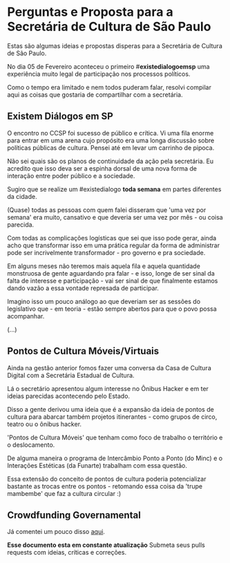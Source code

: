 # Perguntas e Proposta para a Secretária de Cultura de São Paulo

Estas são algumas ideias e propostas disperas para a Secretária de Cultura de São Paulo.

No dia 05 de Fevereiro aconteceu o primeiro #**existedialogoemsp** uma experiência muito legal de participação nos processos políticos.

Como o tempo era limitado e nem todos puderam falar, resolvi compilar aqui as coisas que gostaria de compartilhar com a secretária.

## Existem Diálogos em SP
O encontro no CCSP foi sucesso de público e crítica. Vi uma fila enorme para entrar em uma arena cujo propósito era uma longa discussão sobre políticas públicas de cultura. Pensei até em levar um carrinho de pipoca.

Não sei quais são os planos de continuidade da ação pela secretária. Eu acredito que isso deva ser a espinha dorsal de uma nova forma de interação entre poder público e a sociedade.

Sugiro que se realize um #existedialogo **toda semana** em partes diferentes da cidade.

(Quase) todas as pessoas com quem falei disseram que 'uma vez por semana' era muito, cansativo e que deveria ser uma vez por mês - ou coisa parecida.

Com todas as complicações logísticas que sei que isso pode gerar, ainda acho que transformar isso em uma prática regular da forma de administrar pode ser incrivelmente transformador - pro governo e pra sociedade.

Em alguns meses não teremos mais aquela fila e aquela quantidade monstruosa de gente aguardando pra falar - e isso, longe de ser sinal da falta de interesse e participação - vai ser sinal de que finalmente estamos dando vazão a essa vontade represada de participar.

Imagino isso um pouco análogo ao que deveriam ser as sessões do legislativo que - em teoria - estão sempre abertos para que o povo possa acompanhar.

(...)

## Pontos de Cultura Móveis/Virtuais

Ainda na gestão anterior fomos fazer uma conversa da Casa de Cultura Digital com a Secretária Estadual de Cultura.

Lá o secretário apresentou algum interesse no Ônibus Hacker e em ter ideias parecidas acontecendo pelo Estado.

Disso a gente derivou uma ideia que é a expansão da ideia de pontos de cultura para abarcar também projetos itinerantes - como grupos de circo, teatro ou o ônibus hacker.

'Pontos de Cultura Móveis' que tenham como foco de trabalho o território e o deslocamento.

De alguma maneira o programa de Intercâmbio Ponto a Ponto (do Minc) e o Interações Estéticas (da Funarte) trabalham com  essa questão.

Essa extensão do conceito de pontos de cultura poderia potencializar bastante as trocas entre os pontos - retomando essa coisa da 'trupe mambembe' que faz a cultura circular :)

## Crowdfunding Governamental

Já comentei um pouco disso [aqui](https://github.com/pmarkun/textos/blob/master/crowdfunding.gov.md).


**Esse documento esta em constante atualização**
Submeta seus pulls requests com ideias, críticas e correções.
